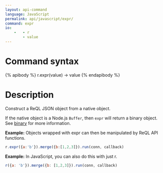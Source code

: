 ```yaml
---
layout: api-command
language: JavaScript
permalink: api/javascript/expr/
command: expr
io:
    -   - r
        - value
---
```


# Command syntax #

{% apibody %}
r.expr(value) &rarr; value
{% endapibody %}

# Description #

Construct a ReQL JSON object from a native object.

If the native object is a Node.js `Buffer`, then `expr` will return a binary object. See [binary](/api/javascript/binary) for more information.

__Example:__ Objects wrapped with expr can then be manipulated by ReQL API functions.

```js
r.expr({a:'b'}).merge({b:[1,2,3]}).run(conn, callback)
```


__Example:__ In JavaScript, you can also do this with just r.

```js
r({a: 'b'}).merge({b: [1,2,3]}).run(conn, callback)
```

